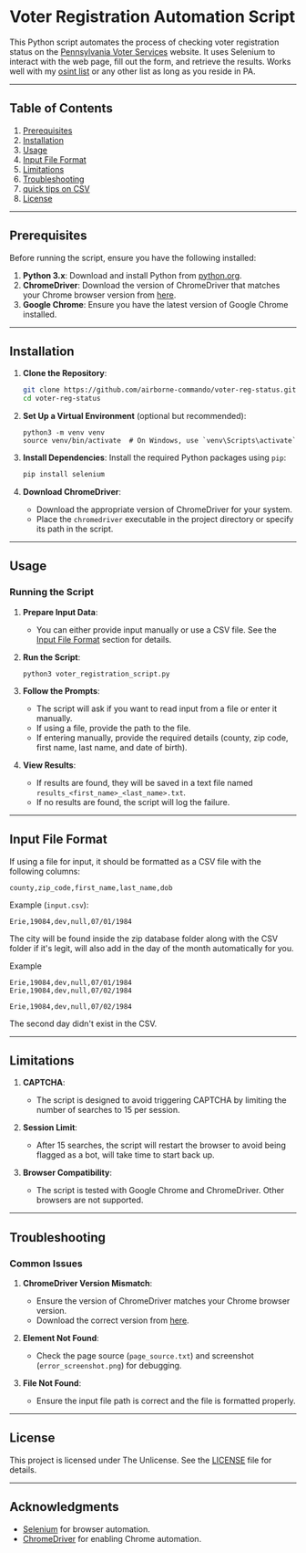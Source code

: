 # Voter Registration Automation Script

This Python script automates the process of checking voter registration status on the [Pennsylvania Voter Services](https://www.pavoterservices.pa.gov/pages/voterregistrationstatus.aspx) website. It uses Selenium to interact with the web page, fill out the form, and retrieve the results. Works well with my [osint list](https://github.com/airborne-commando/OPSEC-OSINT-Tools) or any other list as long as you reside in PA.

---

## Table of Contents
1. [Prerequisites](#prerequisites)
2. [Installation](#installation)
3. [Usage](#usage)
4. [Input File Format](#input-file-format)
5. [Limitations](#limitations)
6. [Troubleshooting](#troubleshooting)
7. [quick tips on CSV](#quick-tips-on-csv)
8. [License](#license)

---

## Prerequisites

Before running the script, ensure you have the following installed:

1. **Python 3.x**: Download and install Python from [python.org](https://www.python.org/downloads/).
2. **ChromeDriver**: Download the version of ChromeDriver that matches your Chrome browser version from [here](https://sites.google.com/chromium.org/driver/).
3. **Google Chrome**: Ensure you have the latest version of Google Chrome installed.

---

## Installation

1. **Clone the Repository**:
   ```bash
   git clone https://github.com/airborne-commando/voter-reg-status.git
   cd voter-reg-status
   ```

2. **Set Up a Virtual Environment** (optional but recommended):
   ```
   python3 -m venv venv
   source venv/bin/activate  # On Windows, use `venv\Scripts\activate`
   ```

3. **Install Dependencies**:
   Install the required Python packages using `pip`:
   ```bash
   pip install selenium
   ```

4. **Download ChromeDriver**:
   - Download the appropriate version of ChromeDriver for your system.
   - Place the `chromedriver` executable in the project directory or specify its path in the script.

---

## Usage

### Running the Script

1. **Prepare Input Data**:
   - You can either provide input manually or use a CSV file. See the [Input File Format](#input-file-format) section for details.

2. **Run the Script**:
   ```
   python3 voter_registration_script.py
   ```

3. **Follow the Prompts**:
   - The script will ask if you want to read input from a file or enter it manually.
   - If using a file, provide the path to the file.
   - If entering manually, provide the required details (county, zip code, first name, last name, and date of birth).

4. **View Results**:
   - If results are found, they will be saved in a text file named `results_<first_name>_<last_name>.txt`.
   - If no results are found, the script will log the failure.

---

## Input File Format

If using a file for input, it should be formatted as a CSV file with the following columns:
```
county,zip_code,first_name,last_name,dob
```

Example (`input.csv`):
```
Erie,19084,dev,null,07/01/1984
```

The city will be found inside the zip database folder along with the CSV folder if it's legit, will also add in the day of the month automatically for you.

Example 
```
Erie,19084,dev,null,07/01/1984
Erie,19084,dev,null,07/02/1984
```


```
Erie,19084,dev,null,07/02/1984
```
The second day didn't exist in the CSV.

---

## Limitations

1. **CAPTCHA**:
   - The script is designed to avoid triggering CAPTCHA by limiting the number of searches to 15 per session.

2. **Session Limit**:
   - After 15 searches, the script will restart the browser to avoid being flagged as a bot, will take time to start back up.

3. **Browser Compatibility**:
   - The script is tested with Google Chrome and ChromeDriver. Other browsers are not supported.

---

## Troubleshooting

### Common Issues

1. **ChromeDriver Version Mismatch**:
   - Ensure the version of ChromeDriver matches your Chrome browser version.
   - Download the correct version from [here](https://sites.google.com/chromium.org/driver/).

2. **Element Not Found**:
   - Check the page source (`page_source.txt`) and screenshot (`error_screenshot.png`) for debugging.

3. **File Not Found**:
   - Ensure the input file path is correct and the file is formatted properly.

---

## License

This project is licensed under The Unlicense. See the [LICENSE](LICENSE) file for details.

---

## Acknowledgments

- [Selenium](https://www.selenium.dev/) for browser automation.
- [ChromeDriver](https://sites.google.com/chromium.org/driver/) for enabling Chrome automation.
